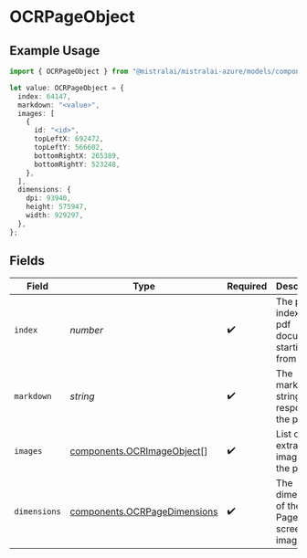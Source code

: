 # OCRPageObject

## Example Usage

```typescript
import { OCRPageObject } from "@mistralai/mistralai-azure/models/components";

let value: OCRPageObject = {
  index: 64147,
  markdown: "<value>",
  images: [
    {
      id: "<id>",
      topLeftX: 692472,
      topLeftY: 566602,
      bottomRightX: 265389,
      bottomRightY: 523248,
    },
  ],
  dimensions: {
    dpi: 93940,
    height: 575947,
    width: 929297,
  },
};
```

## Fields

| Field                                                                        | Type                                                                         | Required                                                                     | Description                                                                  |
| ---------------------------------------------------------------------------- | ---------------------------------------------------------------------------- | ---------------------------------------------------------------------------- | ---------------------------------------------------------------------------- |
| `index`                                                                      | *number*                                                                     | :heavy_check_mark:                                                           | The page index in a pdf document starting from 0                             |
| `markdown`                                                                   | *string*                                                                     | :heavy_check_mark:                                                           | The markdown string response of the page                                     |
| `images`                                                                     | [components.OCRImageObject](../../models/components/ocrimageobject.md)[]     | :heavy_check_mark:                                                           | List of all extracted images in the page                                     |
| `dimensions`                                                                 | [components.OCRPageDimensions](../../models/components/ocrpagedimensions.md) | :heavy_check_mark:                                                           | The dimensions of the PDF Page's screenshot image                            |